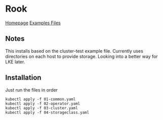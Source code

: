 # Rook

[Homepage](https://rook.io/)
[Examples Files](https://github.com/rook/rook/tree/release-1.2/cluster/examples/kubernetes/ceph)

## Notes

This installs based on the cluster-test example file. Currently uses directories
on each host to provide storage. Looking into a better way for LKE later.

## Installation

Just run the files in order

``` shell
kubectl apply -f 01-common.yaml
kubectl apply -f 02-operator.yaml
kubectl apply -f 03-cluster.yaml
kubectl apply -f 04-storageclass.yaml
```
